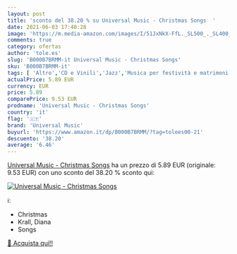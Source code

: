 ```yaml
---
layout: post
title: 'sconto del 38.20 % su Universal Music - Christmas Songs  '
date: 2021-06-03 17:40:28
image: 'https://m.media-amazon.com/images/I/51JxNkX-FfL._SL500_._SL400_.jpg'
comments: true
category: ofertas
author: 'tole.es'
slug: 'B000B7BRMM-it Universal Music - Christmas Songs'
sku: 'B000B7BRMM-it'
tags: [ 'Altro','CD e Vinili','Jazz','Musica per festività e matrimoni','Pop','Religioso e gospel','Vocal Jazz','universal music', ]
actualPrice: 5.89 EUR
currency: EUR
price: 5.89
comparePrice: 9.53 EUR
prodname: 'Universal Music - Christmas Songs'
country: 'it'
flag: '🇮🇹'
brand: 'Universal Music'
buyurl: 'https://www.amazon.it/dp/B000B7BRMM/?tag=tolees00-21'
descuento: '38.20'
average: '6.46'
---
```


[Universal Music - Christmas Songs](https://www.amazon.it/dp/B000B7BRMM/?tag=tolees00-21) ha un prezzo di 5.89 EUR (originale: 9.53 EUR) con uno sconto del 38.20 % sconto qui:

[![Universal Music - Christmas Songs](https://m.media-amazon.com/images/I/51JxNkX-FfL._SL500_._SL400_.jpg)](https://www.amazon.it/dp/B000B7BRMM/?tag=tolees00-21)

ℹ️:

- Christmas
- Krall, Diana
- Songs

[🛒 Acquista qui!!](https://www.amazon.it/dp/B000B7BRMM/?tag=tolees00-21)
